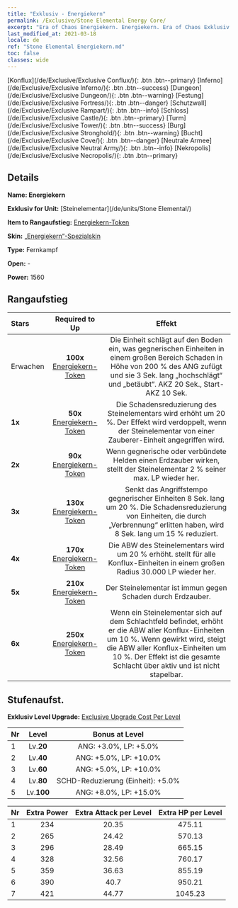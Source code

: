 ```yaml
---
title: "Exklusiv - Energiekern"
permalink: /Exclusive/Stone Elemental Energy Core/
excerpt: "Era of Chaos Energiekern. Energiekern. Era of Chaos Exklusiv Energiekern. Steinelementar Exklusiv."
last_modified_at: 2021-03-18
locale: de
ref: "Stone Elemental Energiekern.md"
toc: false
classes: wide
---
```

 [Konflux](/de/Exclusive/Exclusive Conflux/){: .btn .btn--primary} [Inferno](/de/Exclusive/Exclusive Inferno/){: .btn .btn--success} [Dungeon](/de/Exclusive/Exclusive Dungeon/){: .btn .btn--warning} [Festung](/de/Exclusive/Exclusive Fortress/){: .btn .btn--danger} [Schutzwall](/de/Exclusive/Exclusive Rampart/){: .btn .btn--info} [Schloss](/de/Exclusive/Exclusive Castle/){: .btn .btn--primary} [Turm](/de/Exclusive/Exclusive Tower/){: .btn .btn--success} [Burg](/de/Exclusive/Exclusive Stronghold/){: .btn .btn--warning} [Bucht](/de/Exclusive/Exclusive Cove/){: .btn .btn--danger} [Neutrale Armee](/de/Exclusive/Exclusive Neutral Army/){: .btn .btn--info} [Nekropolis](/de/Exclusive/Exclusive Necropolis/){: .btn .btn--primary} 

## Details
 **Name: Energiekern** 

 **Exklusiv for Unit:** [Steinelementar](/de/units/Stone Elemental/) 

 **Item to Rangaufstieg:** [Energiekern-Token](/de/Items/con_999/)

 **Skin:** [„Energiekern“-Spezialskin](/de/Items/con_667/)

 **Type:** Fernkampf

 **Open:** -

 **Power:** 1560

## Rangaufstieg

  |     Stars    |  Required to Up | Effekt |
  |:-------------|:---------------:|:---------------:|
  |  Erwachen  | **100x** [Energiekern-Token](/de/Items/con_999/) | <Felsenschlag> Die Einheit schlägt auf den Boden ein, was gegnerischen Einheiten in einem großen Bereich Schaden in Höhe von 200 % des ANG zufügt und sie 3 Sek. lang „hochschlägt“ und „betäubt“. AKZ 20 Sek., Start-AKZ 10 Sek. |
  | **1x** <i class="fas fa-star"/> | **50x** [Energiekern-Token](/de/Items/con_999/) | Die Schadensreduzierung des Steinelementars wird erhöht um 20 %. Der Effekt wird verdoppelt, wenn der Steinelementar von einer Zauberer-Einheit angegriffen wird. |
  | **2x** <i class="fas fa-star"/> | **90x** [Energiekern-Token](/de/Items/con_999/) | <Lehm> Wenn gegnerische oder verbündete Helden einen Erdzauber wirken, stellt der Steinelementar 2 % seiner max. LP wieder her. |
  | **3x** <i class="fas fa-star"/> | **130x** [Energiekern-Token](/de/Items/con_999/) | <Felsenschlag> Senkt das Angriffstempo gegnerischer Einheiten 8 Sek. lang um 20 %. Die Schadensreduzierung von Einheiten, die durch <Flammentrio> „Verbrennung“ erlitten haben, wird 8 Sek. lang um 15 % reduziert. |
  | **4x** <i class="fas fa-star"/> | **170x** [Energiekern-Token](/de/Items/con_999/) | Die ABW des Steinelementars wird um 20 % erhöht. <Lehm> stellt für alle Konflux-Einheiten in einem großen Radius 30.000 LP wieder her. |
  | **5x** <i class="fas fa-star"/> | **210x** [Energiekern-Token](/de/Items/con_999/) | Der Steinelementar ist immun gegen Schaden durch Erdzauber. |
  | **6x** <i class="fas fa-star"/> | **250x** [Energiekern-Token](/de/Items/con_999/) | <Elementar-Resonanz> Wenn ein Steinelementar sich auf dem Schlachtfeld befindet, erhöht er die ABW aller Konflux-Einheiten um 10 %. Wenn <Felsenschlag> gewirkt wird, steigt die ABW aller Konflux-Einheiten um 10 %. Der Effekt ist die gesamte Schlacht über aktiv und ist nicht stapelbar. |


## Stufenaufst.
 **Exklusiv Level Upgrade:** [Exclusive Upgrade Cost Per Level](/Exclusive/ExclusiveUpgradeCostPerLevel/)

  |  Nr  |   Level  | Bonus at Level |
  |:-----|:--------:|:--------------:|
  | 1 | Lv.**20** | ANG: +3.0%, LP: +5.0% |
  | 2 | Lv.**40** | ANG: +5.0%, LP: +10.0% |
  | 3 | Lv.**60** | ANG: +5.0%, LP: +10.0% |
  | 4 | Lv.**80** | SCHD-Reduzierung (Einheit): +5.0% |
  | 5 | Lv.**100** | ANG: +8.0%, LP: +15.0% |


  |  Nr  |  Extra Power | Extra Attack per Level | Extra HP per Level |
  |:-----|:--------:|:--------:|:--------:|
  | 1 | 234 | 20.35 | 475.11 |
  | 2 | 265 | 24.42 | 570.13 |
  | 3 | 296 | 28.49 | 665.15 |
  | 4 | 328 | 32.56 | 760.17 |
  | 5 | 359 | 36.63 | 855.19 |
  | 6 | 390 | 40.7 | 950.21 |
  | 7 | 421 | 44.77 | 1045.23 |


